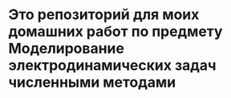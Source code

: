 # Это репозиторий для моих домашних работ по предмету Моделирование электродинамических задач численными методами
